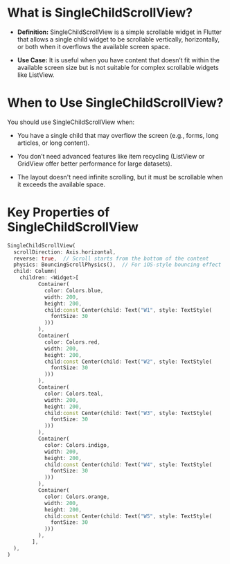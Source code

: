 # What is SingleChildScrollView?

- **Definition:** SingleChildScrollView is a simple scrollable widget in Flutter that allows a single child widget to be scrollable vertically, horizontally, or both when it overflows the available screen space.
  
- **Use Case:** It is useful when you have content that doesn’t fit within the available screen size but is not suitable for complex scrollable widgets like ListView.

# When to Use SingleChildScrollView?

You should use SingleChildScrollView when:

- You have a single child that may overflow the screen (e.g., forms, long articles, or long content).
  
- You don’t need advanced features like item recycling (ListView or GridView offer better performance for large datasets).
  
- The layout doesn't need infinite scrolling, but it must be scrollable when it exceeds the available space.

# Key Properties of SingleChildScrollView

```dart
SingleChildScrollView(
  scrollDirection: Axis.horizontal,
  reverse: true,  // Scroll starts from the bottom of the content
  physics: BouncingScrollPhysics(),  // For iOS-style bouncing effect
  child: Column(
    children: <Widget>[
          Container(
            color: Colors.blue,
            width: 200,
            height: 200,
            child:const Center(child: Text("W1", style: TextStyle(
              fontSize: 30
            )))
          ),
          Container(
            color: Colors.red,
            width: 200,
            height: 200,
            child:const Center(child: Text("W2", style: TextStyle(
              fontSize: 30
            )))
          ),
          Container(
            color: Colors.teal,
            width: 200,
            height: 200,
            child:const Center(child: Text("W3", style: TextStyle(
              fontSize: 30
            )))
          ),
          Container(
            color: Colors.indigo,
            width: 200,
            height: 200,
            child:const Center(child: Text("W4", style: TextStyle(
              fontSize: 30
            )))
          ),
          Container(
            color: Colors.orange,
            width: 200,
            height: 200,
            child:const Center(child: Text("W5", style: TextStyle(
              fontSize: 30
            )))
          ),
        ],
  ),
)
```